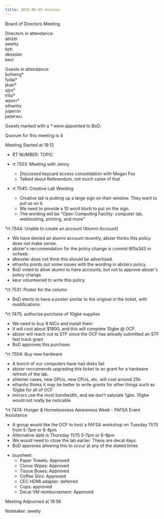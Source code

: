 ```yaml
---
title: 2018-09-05 minutes
---
```

Board of Directors Meeting   

Directors in attendance:   
abizer   
awelty   
bzh   
dkessler   
keur   

Guests in attendance:   
bchieng*   
fydai*   
jkuki*   
sjys*   
trliu*   
wporr*   
ethanhs   
jvperrin   
peterwu   

Guests marked with a * were appointed to BoD.   

Quorum for this meeting is 4   

Meeting Started at 19:12   

* RT NUMBER: TOPIC

* rt 7553: Meeting with Jenny
  - Discussed keycard access consolidation with Megan Fox
  - Talked about Referendum, not much came of that

* rt 7545: Creative Lab Wording
  - Creative lab is putting up a large sign on their window. They want to put us on it.
  - We need to provide a 10 word blurb to put on the sign.
  - The wording will be "Open Computing Facility: computer lab, webhosting, printing, and more"

*rt 7544: Unable to create an account (Alumni Account)
  - We have denied an alumni account recently, abizer thinks this policy does not make sense.
  - abizer's reccomendation for the policy change is commit 6f0a3d3 in ocfweb.
  - dkessler does not think this should be advertised.
  - ethanhs points out some issues with the wording in abizers policy.
  - BoD voted to allow alumni to have accounts, but not to approve abizer's policy change.
   - keur volunteered to write this policy

*rt 7531: Poster for the column
  - BoD elects to have a poster similar to the original in the ticket, with modifications.

*rt 7475: authorize purchase of 10gbe supplies
  - We need to buy 8 NICs and install them
  - It will cost about $1800, and this will complete 10gbe @ OCF.
  - abizer will reach out to STF since the OCF has already submitted an STF fast track grant
  - BoD approves this purchase.

*rt 7504: Buy new hardware
  - A bunch of our computers have had disks fail
  - abizer reccomends upgrading this ticket to an grant for a hardware refresh of the lab.
   - slimmer cases, new GPUs, new CPUs, etc. will cost around 25k
  - ethanhs thinks it may be better to write grants for other things such as 10gbe for all of OCF
   - mirrors use the most bandwidth, and we don't saturate 1gbe. 10gbe would not really be noticable

*rt 7474: Hunger & Homelessness Awareness Week - FAFSA Event Assistance
  - A group would like the OCF to host a FAFSA workshop on Tuesday 11/13 from 5-7pm or 6-8pm
   - Alternative date is Thursday 11/15 5-7pm or 6-8pm
  - We would need to close the lab earlier. These are decal days. 
  - BoD approves allowing this to occur at any of the stated times

* buysheet:
  - Paper Towels: Approved
  - Clorox Wipes: Approved
  - Tissue Boxes: Approved
  - Coffee Stirs: Approved
  - CEC HDMI adapter: deferred
  - Cups: approved
  - Decal VM reimbursement: Approved

Meeting Adjourned at 19:56   

Notetaker: awelty   
